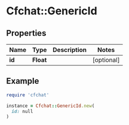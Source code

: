 # Cfchat::GenericId

## Properties

| Name | Type | Description | Notes |
| ---- | ---- | ----------- | ----- |
| **id** | **Float** |  | [optional] |

## Example

```ruby
require 'cfchat'

instance = Cfchat::GenericId.new(
  id: null
)
```

